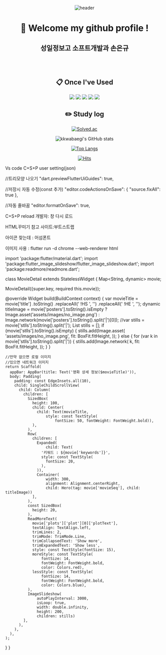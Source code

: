<div align="center">
  
  ![header](https://capsule-render.vercel.app/api?type=Waving&text=Hello&animation=fadeIn&fontAlignY=35&height=150&color=auto)

#  :wave: Welcome my github profile !

## 성일정보고 소프트개발과 손은규
  
 <br/>
 <br/>
  
##  :clipboard: Once I've Used 
  
<img src="https://img.shields.io/badge/JAVA-007396?style=for-the-badge&logo=Java&logoColor=white">
<img src="https://img.shields.io/badge/Oracle-F80000?style=for-the-badge&logo=Oracle&logoColor=white"> 
<img src="https://img.shields.io/badge/Eclipse-2C2255?style=for-the-badge&logo=Eclipse%20IDE&logoColor=white">
<img src="https://img.shields.io/badge/github-181717?style=for-the-badge&logo=github&logoColor=white">
<img src="https://img.shields.io/badge/VSCode-007ACC?style=for-the-badge&logo=VisualStudioCode&logoColor=white">

## :pencil2: Study log

[![Solved.ac](http://mazassumnida.wtf/api/v2/generate_badge?boj=kkwabaegi)](https://solved.ac/kkwabaegi)

![kkwabaegi's GitHub stats](https://github-readme-stats.vercel.app/api?username=kkwabaegi&show_icons=true&theme=transparent)
  
[![Top Langs](https://github-readme-stats.vercel.app/api/top-langs/?username=kkwabaegi&layout=compact&show_icons=true&theme=transparent)](https://github.com/kkwabaegi)
  
[![Hits](https://hits.seeyoufarm.com/api/count/incr/badge.svg?url=https%3A%2F%2Fgithub.com%2Fkkwabaegi&count_bg=%2379C83D&title_bg=%23555555&icon=katana.svg&icon_color=%23FFFFFF&title=%EB%B0%A9%EB%AC%B8%EC%9E%90&edge_flat=false)](https://hits.seeyoufarm.com)
  
</div>
  Vs code 
C+S+P
user setting(json)

//트리모양 나오기
"dart.previewFlutterUiGuides": true,

//저장시 자동 수정(const 추가)
"editor.codeActionsOnSave": {
        "source.fixAll": true
    },

//자동 줄바꿈
"editor.formatOnSave": true,

C+S+P
reload 개발자: 창 다시 로드

HTML꾸미기 참고 사이트:부트스트랩

아이콘 찾는데 : 어섬폰트

이미지 사용 : flutter run -d chrome --web-renderer html


import 'package:flutter/material.dart';
import 'package:flutter_image_slideshow/flutter_image_slideshow.dart';
import 'package:readmore/readmore.dart';

class MovieDetail extends StatelessWidget {
  Map<String, dynamic> movie;

  MovieDetail({super.key, required this.movie});

  @override
  Widget build(BuildContext context) {
    var movieTitle = movie['title']
        .toString()
        .replaceAll(' !HS ', '')
        .replaceAll(' !HE ', '');
    dynamic titleImage = movie['posters'].toString().isEmpty
        ? Image.asset('assets/images/no_image.png')
        : Image.network(movie['posters'].toString().split('|')[0]);
    //var stills = movie['stlls'].toString().split('|');
    List<Widget> stills = [];
    if (movie['stlls'].toString().isEmpty) {
      stills.add(Image.asset(
        'assets/images/no_image.png',
        fit: BoxFit.fitHeight,
      ));
    } else {
      for (var k in movie['stlls'].toString().split('|')) {
        stills.add(Image.network(
          k,
          fit: BoxFit.fitHeight,
        ));
      }
    }

    //만약 없으면 로컬 이미지
    //있으면 네트워크 이미지
    return Scaffold(
      appBar: AppBar(title: Text('영화 상세 정보($movieTitle)')),
      body: Padding(
        padding: const EdgeInsets.all(10),
        child: SingleChildScrollView(
          child: Column(
            children: [
              SizedBox(
                height: 100,
                child: Center(
                  child: Text(movieTitle,
                      style: const TextStyle(
                          fontSize: 50, fontWeight: FontWeight.bold)),
                ),
              ),
              Row(
                children: [
                  Expanded(
                      child: Text(
                    '키워드 : ${movie['keywords']}',
                    style: const TextStyle(
                      fontSize: 20,
                    ),
                  )),
                  Container(
                      width: 300,
                      alignment: Alignment.centerRight,
                      child: Hero(tag: movie['movieSeq'], child: titleImage))
                ],
              ),
              const SizedBox(
                height: 20,
              ),
              ReadMoreText(
                movie['plots']['plot'][0]['plotText'],
                textAlign: TextAlign.left,
                trimLines: 2,
                trimMode: TrimMode.Line,
                trimCollapsedText: 'Show more',
                trimExpandedText: 'Show less',
                style: const TextStyle(fontSize: 15),
                moreStyle: const TextStyle(
                    fontSize: 14,
                    fontWeight: FontWeight.bold,
                    color: Colors.red),
                lessStyle: const TextStyle(
                    fontSize: 14,
                    fontWeight: FontWeight.bold,
                    color: Colors.blue),
              ),
              ImageSlideshow(
                  autoPlayInterval: 3000,
                  isLoop: true,
                  width: double.infinity,
                  height: 200,
                  children: stills)
            ],
          ),
        ),
      ),
    );
  }
}
